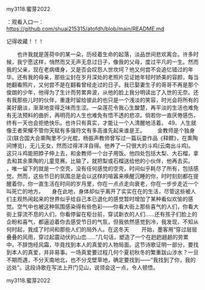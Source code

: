 my3118.蜜芽2022

：观看入口一：https://github.com/shuai215315/atofdh/blob/main/README.md


记得收藏！！！



　　也许我就是莲荷中的某一朵，历经着生命的起落，淡品世间悲欢离合。许多时候，我宁愿这样，悄然而又无声无息过日子，像我的父母，度过平凡的一生。然而我的父亲，现在老病缠身，又是否会叹怨人世坎坷？他又何尝不会追忆错过的年华。还有我的母亲，那些尘封在岁月深处的老照片见证她年轻时娇美的容颜，每当她翻看照片，又何尝不是在翻看曾经走过的日子。我已娶妻生子的哥哥不再是那个俊朗的少年，他得为了生计而劳累奔波，从他的脸上我分明读出了入世的无奈。还有我那些儿时的伙伴，重逢时留给彼此的也只是一个浅淡的笑容，时光会将所有的美好磨淡，渐渐地变得乏味而生涩。一朵莲花令我心生酸楚，再平淡的生活也难免有无法预料的曲折，再明亮的人生也难免有悟不透的悲凉。倘若你一直厌倦感伤，终有一天也会拒绝快乐。也许只有真实，才能让一个人清醒地活着。
	49、人生就像王者荣耀不管你天赋有多强符文有多高谁先起来谁是王。
　　金教师是个独身汉(联合国大会熏陶里不少光棍，杨振声教师曾写过一篇玩耍作品《释鳏》，在熏陶间博览)，无儿无女，然而过得洋洋自得。他养了一只很大的斗鸡(云南出斗鸡)。这只斗鸡能把脖子伸上去，和金教师一个台子用饭。他四处包括大梨、大石榴，拿去和其余熏陶的儿童竞赛。比输了，就把梨或石榴送给他的小伙伴，他再去买。
，唯一留下的就是一个空壳，没有任何感觉的空壳，时间似乎耗尽了所有，包括感觉。然而，这些节日的氛围总是会以这样的喧嚣来唤醒沉睡的你，时时刻刻都在提醒着你，你一直生活在时间的岁月里，你在一点点走向衰老，你在一步步走近一个叫死亡的地方。　　身在此地，身体却似乎离开了实实在在的生活，尽管这些被人们主观热闹起来的世界似乎给自己本已退化的感觉暂时增加了某种看似欢愉的感觉。空气中也被这种氛围感染得有些色彩——你看大街上那些喜气的人们，你看大街上穿流不息的人们，你看停留在柜台前，穿试新衣的人们……还有孩子们脸上的企盼和喜气，都逼迫着你去感受节日的气氛，但我依然感觉到冷，我发现，不知从何时起，我成了时间和那些人们的局外人。在这冬天
　　开始，墨客用“穿过层层叠叠的风雨，穿过起震动伏的山峦……”几句话，塑造了一个在趔趔趄趄的劳累中，不辞饱经风霜，毕竟找到本人的真爱的人物局面。这节诗歌证明一部分，要找到本人的真爱，并非易事。一场真爱要过程几何个夏初秋冬的繁重跋山涉水？一旦不期而遇，不分天南地北，也不分戈壁草地，确定要找到——“我找到了你，我的远处”。这段诗歌在写法上开门见山，说领会这一点，令人顿悟。







my3118.蜜芽2022
